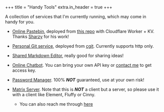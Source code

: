 +++
title = "Handy Tools"
extra.in_header = true
+++

A collection of services that I'm currently running, which may come in handy for you.

- [Online Pastebin](https://p.zcy.moe), deployed from [this repo](https://github.com/SharzyL/pastebin-worker) with Cloudflare Worker + KV. Thanks [Sharzy](https://sharzy.in/) for his work!

- [Personal Git service](https://git.zcy.moe), deployed from [cgit](https://git.zx2c4.com/cgit/about/). Currently supports http only.

- [Shared Markdown Editor](https://hedge.zcy.moe), really good for sharing ideas!

- [Online Chatbot](https://chat.zcy.moe). You can bring your own API key or [contact me](mailto:me[at]zcy[dot]moe) to get access key.

- [Password Manager](https://vault.zcy.moe). 100% ***NOT*** guaranteed, use at your own risk!

- [Matrix Server](https://matrix.zcy.moe). Note that this is ***NOT*** a client but a server, so please use it with a client like Element, Fluffy or Cinny.
    - You can also reach me through [here](@chriszhang8390:matrix.zcy.moe)
